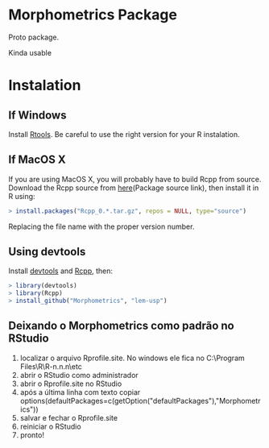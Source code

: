 Morphometrics Package
======================

Proto package.

Kinda usable


Instalation
===========

If Windows
----------

Install [Rtools](http://cran.r-project.org/bin/windows/Rtools/). Be careful to use the right version for your R instalation.


If MacOS X
-----------

If you are using MacOS X, you will probably have to build Rcpp from source. 
Download the Rcpp source from [here](http://cran.r-project.org/web/packages/Rcpp/index.html)(Package source link), then install it in R using:

```R
> install.packages("Rcpp_0.*.tar.gz", repos = NULL, type="source")
```

Replacing the file name with the proper version number.


Using devtools
--------------

Install [devtools](http://www.rstudio.com/projects/devtools/) and [Rcpp](http://cran.r-project.org/web/packages/Rcpp/index.html), then:

```R
> library(devtools)
> library(Rcpp)
> install_github("Morphometrics", "lem-usp")
```

Deixando o Morphometrics como padrão no RStudio
-----------------------------------------------

1. localizar o arquivo Rprofile.site. No windows ele fica no C:\Program Files\R\R-n.n.n\etc 
2. abrir o RStudio como administrador
3. abrir o Rprofile.site no RStudio
4. após a última linha com texto copiar options(defaultPackages=c(getOption("defaultPackages"),"Morphometrics"))
5. salvar e fechar o Rprofile.site
6. reiniciar o RStudio
7. pronto!
